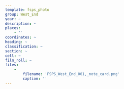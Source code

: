 ```yaml
---
template: fsps_photo
group: West_End
year: ~
description: ~
places:
    - ''
coordinates: ~
heading: ~
classification: ~
section: ~
cell: ~
film_roll: ~
files:
    -
        filename: 'FSPS_West_End_001,_note_card.png'
        caption: ''
---
```

